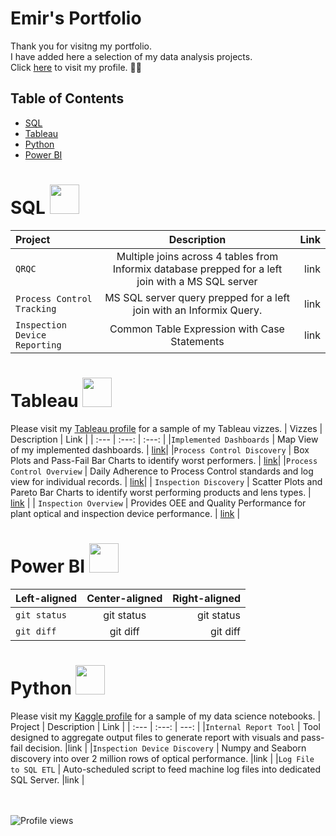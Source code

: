 # Emir's Portfolio

Thank you for visitng my portfolio.<br>
I have added here a selection of my data analysis projects. <br>
Click [here](https://github.com/3mirk) to visit my profile. 👨‍🔧

## Table of Contents
- [SQL](#sql)
- [Tableau](#tableau)
- [Python](#python) 
- [Power BI](#power-bi) 

# SQL <img src="https://github.com/3mirk/Portfolio/assets/106506098/2d775b27-28d9-42b5-b224-25cb00daa80a" width="47" height="47">
| Project | Description | Link |
| :---         |     :---:      |          ---: |
|`QRQC`   | Multiple joins across 4 tables from Informix database prepped for a left join with a MS SQL server    |link |
|`Process Control Tracking`   | MS SQL server query prepped for a left join with an Informix Query.     |link |
|`Inspection Device Reporting`   | Common Table Expression with Case Statements     |link |

# Tableau <img src="https://github.com/3mirk/3mirk/assets/106506098/097f6a31-bf9f-48f0-9393-27ed6c908b73" width="47" height="47">
Please visit my [Tableau profile](https://public.tableau.com/app/profile/ahmet.emir.kara/vizzes) for a sample of my Tableau vizzes.
| Vizzes | Description | Link |
| :---         |     :---:      | :---: |
|`Implemented Dashboards`   | Map View of my implemented dashboards.    | [link](https://public.tableau.com/app/profile/ahmet.emir.kara/viz/ImplementedDashboards/EmirsImplementedDashboards)|
|`Process Control Discovery`   | Box Plots and Pass-Fail Bar Charts to identify worst performers.     | [link](https://public.tableau.com/app/profile/ahmet.emir.kara/viz/ProcessControlDiscoveryv2/BoxPlots)|
|`Process Control Overview`   | Daily Adherence to Process Control standards and log view for individual records.  | [link](https://public.tableau.com/app/profile/ahmet.emir.kara/viz/ProcessControlOverviewv2/DailyOverview)|
| `Inspection Discovery`     | Scatter Plots and Pareto Bar Charts to identify worst performing products and lens types.      | [link](https://public.tableau.com/app/profile/ahmet.emir.kara/viz/InspectionDiscovery/Discovery)      |
| `Inspection Overview`     | Provides OEE and Quality Performance for plant optical and inspection device performance.      | [link](https://public.tableau.com/app/profile/ahmet.emir.kara/viz/InspectionDevicePerformance/Performance)      |

# Power BI <IMG SRC="https://github.com/3mirk/Portfolio/assets/106506098/60ccfbb8-5022-451b-96d8-05b2f6f1a254" width="47" height="47">
| Left-aligned | Center-aligned | Right-aligned |
| :---         |     :---:      |          ---: |
|`git status`   | git status     | git status    |
| `git diff`     | git diff       | git diff      |

# Python <img src="https://github.com/3mirk/Portfolio/assets/106506098/d7045e61-1635-4181-b23d-63a87aea175c" width="47" height="47">
Please visit my [Kaggle profile](https://public.tableau.com/app/profile/ahmet.emir.kara/vizzes) for a sample of my data science notebooks.
| Project | Description | Link |
| :---         |     :---:      |          ---: |
|`Internal Report Tool`   | Tool designed to aggregate output files to generate report with visuals and pass-fail decision.    |link |
|`Inspection Device Discovery`   | Numpy and Seaborn discovery into over 2 million rows of optical performance.     |link |
|`Log File to SQL ETL`   | Auto-scheduled script to feed machine log files into dedicated SQL Server.     |link |


<br></br>
![Profile views](https://komarev.com/ghpvc/?username=3mirk&color=green)

